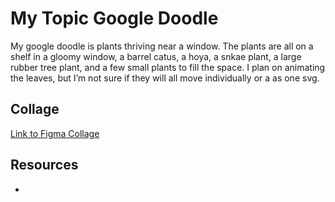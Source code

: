 # My Topic Google Doodle
My google doodle is plants thriving near a window. The plants are all on a shelf in a gloomy window, a barrel catus, a hoya, a snkae plant, a large rubber tree plant, and a few small plants to fill the space. I plan on animating the leaves, but I’m not sure if they will all move individually or a as one svg. 

## Collage
[Link to Figma Collage](https://www.figma.com/file/qddPjlNrwgJ7hDR3WXKpFG/Plant-Sketches?node-id=2%3A4)

## Resources
* 
